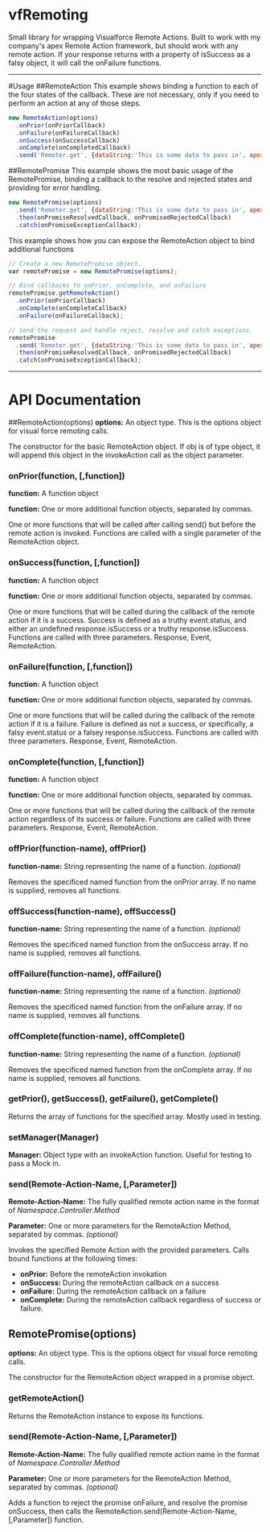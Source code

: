 # vfRemoting
Small library for wrapping Visualforce Remote Actions.
Built to work with my company's apex Remote Action framework, but should work with any remote action. If your response returns with a property of isSuccess as a falsy object, it will call the onFailure functions.
*****************************
#Usage
##RemoteAction
This example shows binding a function to each of the four states of the callback. These are not necessary, only if you need to perform an action at any of those steps.
```javascript
new RemoteAction(options)
  .onPrior(onPriorCallback)
  .onFailure(onFailureCallback)
  .onSuccess(onSuccessCallback)
  .onComplete(onCompletedCallback)
  .send('Remoter.get', {dataString:'This is some data to pass in', apexType:'RemoterImp.Request'});
```
##RemotePromise
This example shows the most basic usage of the RemotePromise, binding a callback to the resolve and rejected states and providing for error handling.
```javascript
new RemotePromise(options)
  .send('Remoter.get', {dataString:'This is some data to pass in', apexType:'RemoterImp.Request'})
  .then(onPromiseResolvedCallback, onPromisedRejectedCallback)
  .catch(onPromiseExceptionCallback);
```

This example shows how you can expose the RemoteAction object to bind additional functions
```javascript
// Create a new RemotePromise object.
var remotePromise = new RemotePromise(options);

// Bind callbacks to onPrior, onComplete, and onFailure
remotePromise.getRemoteAction()
  .onPrior(onPriorCallback)
  .onComplete(onCompleteCallback)
  .onFailure(onFailureCallback);

// Send the request and handle reject, resolve and catch exceptions.
remotePromise
  .send('Remoter.get', {dataString:'This is some data to pass in', apexType:'RemoterImp.Request'})
  .then(onPromiseResolvedCallback, onPromisedRejectedCallback)
  .catch(onPromiseExceptionCallback);
```
*****************************
# API Documentation
##RemoteAction(options)
**options:** An object type. This is the options object for visual force remoting calls.

The constructor for the basic RemoteAction object.
If obj is of type object, it will append this object in the invokeAction call as the object parameter.

### onPrior(function, [,function])
**function:** A function object

**function:** One or more additional function objects, separated by commas.

One or more functions that will be called after calling send() but before the remote action is invoked. Functions are called with a single parameter of the RemoteAction object.

### onSuccess(function, [,function])
**function:** A function object

**function:** One or more additional function objects, separated by commas.

One or more functions that will be called during the callback of the remote action if it is a success. Success is defined as a truthy event.status, and either an undefined response.isSuccess or a truthy response.isSuccess. Functions are called with three parameters. Response, Event, RemoteAction.

### onFailure(function, [,function])
**function:** A function object

**function:** One or more additional function objects, separated by commas.

One or more functions that will be called during the callback of the remote action if it is a failure. Failure is defined as not a success, or specifically, a falsy event.status or a falsey response.isSuccess. Functions are called with three parameters. Response, Event, RemoteAction.

### onComplete(function, [,function])
**function:** A function object

**function:** One or more additional function objects, separated by commas.

One or more functions that will be called during the callback of the remote action regardless of its success or failure. Functions are called with three parameters. Response, Event, RemoteAction.

### offPrior(function-name), offPrior()
**function-name:** String representing the name of a function. _(optional)_

Removes the specificed named function from the onPrior array. If no name is supplied, removes all functions.

### offSuccess(function-name), offSuccess()
**function-name:** String representing the name of a function. _(optional)_

Removes the specificed named function from the onSuccess array. If no name is supplied, removes all functions.

### offFailure(function-name), offFailure()
**function-name:** String representing the name of a function. _(optional)_

Removes the specificed named function from the onFailure array. If no name is supplied, removes all functions.

### offComplete(function-name), offComplete()
**function-name:** String representing the name of a function. _(optional)_

Removes the specificed named function from the onComplete array. If no name is supplied, removes all functions.

### getPrior(), getSuccess(), getFailure(), getComplete()
Returns the array of functions for the specified array. Mostly used in testing.

### setManager(Manager)
**Manager:** Object type with an invokeAction function. Useful for testing to pass a Mock in.

### send(Remote-Action-Name, [,Parameter])
**Remote-Action-Name:** The fully qualified remote action name in the format of _Namespace_._Controller_._Method_

**Parameter:** One or more parameters for the RemoteAction Method, separated by commas. _(optional)_

Invokes the specified Remote Action with the provided parameters. Calls bound functions at the following times:
+ **onPrior:** Before the remoteAction invokation
+ **onSuccess:** During the remoteAction callback on a success
+ **onFailure:** During the remoteAction callback on a failure
+ **onComplete:** During the remoteAction callback regardless of success or failure.

## RemotePromise(options)
**options:** An object type. This is the options object for visual force remoting calls.

The constructor for the RemoteAction object wrapped in a promise object.

### getRemoteAction()
Returns the RemoteAction instance to expose its functions.

### send(Remote-Action-Name, [,Parameter])
**Remote-Action-Name:** The fully qualified remote action name in the format of _Namespace_._Controller_._Method_

**Parameter:** One or more parameters for the RemoteAction Method, separated by commas. _(optional)_

Adds a function to reject the promise onFailure, and resolve the promise onSuccess, then calls the RemoteAction.send(Remote-Action-Name, [,Parameter]) function.

